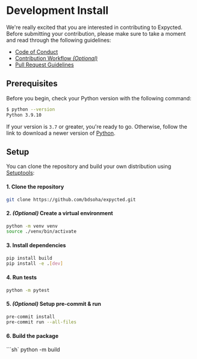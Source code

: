 # Development Install

We're really excited that you are interested in contributing to Expycted. Before submitting your contribution, please make sure to take a moment and read through the following guidelines:

- [Code of Conduct](https://github.com/bdsoha/expycted/blob/master/.github/CODE_OF_CONDUCT.md)
- [Contribution Workflow *(Optional)*](/get-involved/contribution-workflow)
- [Pull Request Guidelines](/get-involved/pull-request-guidelines)

## Prerequisites

Before you begin, check your Python version with the following command:
```sh
$ python --version
Python 3.9.10
```
If your version is `3.7` or greater, you're ready to go.
Otherwise, follow the link to download a newer version of [Python](https://www.python.org/downloads/).

## Setup

You can clone the repository and build your own distribution using [Setuptools](https://setuptools.pypa.io/en/latest/):

#### 1. Clone the repository
```sh
git clone https://github.com/bdsoha/expycted.git
```

#### 2. *(Optional)* Create a virtual environment
```sh
python -m venv venv
source ./venv/bin/activate
```

#### 3. Install dependencies
```sh
pip install build
pip install -e .[dev]
```

#### 4. Run tests
```sh
python -m pytest
```

#### 5. *(Optional)* Setup pre-commit & run
```sh
pre-commit install
pre-commit run --all-files
```

#### 6. Build the package
```sh`
python -m build
```

